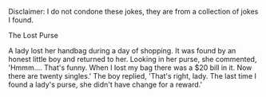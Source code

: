 Disclaimer: I do not condone these jokes, they are from a collection of jokes I found.

The Lost Purse

A lady lost her handbag during a day of shopping. It was found by an honest little boy and returned to her. Looking in her purse, she commented, 'Hmmm.... That's funny. When I lost my bag there was a $20 bill in it. Now there are twenty singles.'
The boy replied, 'That's right, lady. The last time I found a lady's purse, she didn't have change for a reward.'

